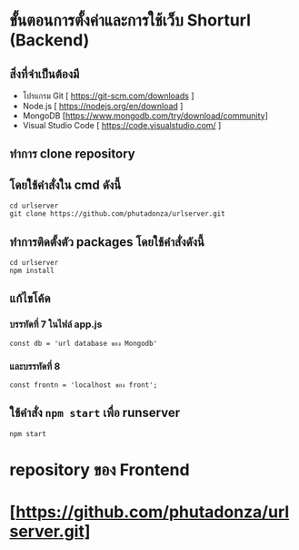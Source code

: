 # ขั้นตอนการตั้งค่าและการใช้เว็บ Shorturl (Backend)
## สิ่งที่จำเป็นต้องมี

- โปรแกรม Git [ https://git-scm.com/downloads ]
- Node.js [ https://nodejs.org/en/download ]
- MongoDB [https://www.mongodb.com/try/download/community]
- Visual Studio Code [ https://code.visualstudio.com/ ]

## ทำการ clone repository 
## โดยใช้คำสั่งใน cmd ดังนี้ 
``` 
cd urlserver
git clone https://github.com/phutadonza/urlserver.git
```
## ทำการติดตั้งตัว packages โดยใช้คำสั่งดังนี้ 
```
cd urlserver
npm install
```
## แก้ไขโค้ด
### บรรทัดที่ 7 ในไฟล์ app.js
```
const db = 'url database ของ Mongodb'
```
### และบรรทัดที่ 8
```
const frontn = 'localhost ของ front';
```
## ใช้คำสั่ง `npm start` เพื่อ runserver
```
npm start 
```
# repository ของ Frontend
# [https://github.com/phutadonza/urlserver.git]
